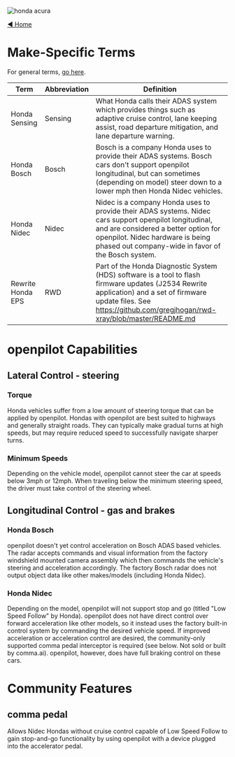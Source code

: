 ![honda acura](https://user-images.githubusercontent.com/37757984/81997732-7f1f9300-9605-11ea-96fc-54474d48889e.jpeg)

[◄ Home](https://github.com/commaai/openpilot/wiki)

# Make-Specific Terms

For general terms, [go here](https://github.com/commaai/openpilot/wiki/General-Terms).

Term | Abbreviation | Definition
--- | --- | ---
Honda Sensing | Sensing | What Honda calls their ADAS system which provides things such as adaptive cruise control, lane keeping assist, road departure mitigation, and lane departure warning.
Honda Bosch | Bosch | Bosch is a company Honda uses to provide their ADAS systems. Bosch cars don't support openpilot longitudinal, but can sometimes (depending on model) steer down to a lower mph then Honda Nidec vehicles.
Honda Nidec | Nidec | Nidec is a company Honda uses to provide their ADAS systems. Nidec cars support openpilot longitudinal, and are considered a better option for openpilot. Nidec hardware is being phased out company-wide in favor of the Bosch system.
Rewrite Honda EPS | RWD | Part of the Honda Diagnostic System (HDS) software is a tool to flash firmware updates (J2534 Rewrite application) and a set of firmware update files. See https://github.com/gregjhogan/rwd-xray/blob/master/README.md

# openpilot Capabilities

## Lateral Control - steering


### Torque
Honda vehicles suffer from a low amount of steering torque that can be applied by openpilot. Hondas with openpilot are best suited to highways and generally straight roads. They can typically make gradual turns at high speeds, but may require reduced speed to successfully navigate sharper turns.

### Minimum Speeds
Depending on the vehicle model, openpilot cannot steer the car at speeds below 3mph or 12mph. When traveling below the minimum steering speed, the driver must take control of the steering wheel.

## Longitudinal Control - gas and brakes

### Honda Bosch
openpilot doesn't yet control acceleration on Bosch ADAS based vehicles. The radar accepts commands and visual information from the factory windshield mounted camera assembly which then commands the vehicle's steering and acceleration accordingly. The factory Bosch radar does not output object data like other makes/models (including Honda Nidec).

### Honda Nidec
Depending on the model, openpilot will not support stop and go (titled "Low Speed Follow" by Honda). openpilot does not have direct control over forward acceleration like other models, so it instead uses the factory built-in control system by commanding the desired vehicle speed. If improved acceleration or acceleration control are desired, the community-only supported comma pedal interceptor is required (see below. Not sold or built by comma.ai). openpilot, however, does have full braking control on these cars.

# Community Features

## comma pedal

Allows Nidec Hondas without cruise control capable of Low Speed Follow to gain stop-and-go functionality by using openpilot with a device plugged into the accelerator pedal.